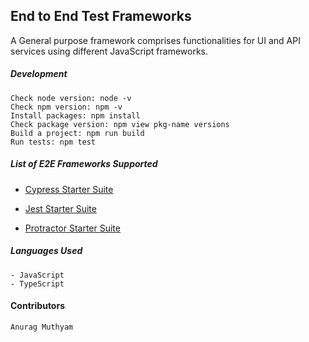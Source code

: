 ## End to End Test Frameworks

A General purpose framework comprises functionalities for UI and API services using different JavaScript frameworks.

##### Development
```properties
Check node version: node -v
Check npm version: npm -v
Install packages: npm install
Check package version: npm view pkg-name versions
Build a project: npm run build
Run tests: npm test
```

##### List of E2E Frameworks Supported
- [Cypress Starter Suite](https://github.com/aryaghan-mutum/e2e-test-frameworks/tree/master/cypress-starter-suite)

- [Jest Starter Suite](https://github.com/aryaghan-mutum/e2e-test-frameworks/tree/master/jest-starter-suite)

- [Protractor Starter Suite](https://github.com/aryaghan-mutum/e2e-test-frameworks/tree/master/protractor-starter-suite)

##### Languages Used
```properties
- JavaScript
- TypeScript
```

#### Contributors
```properties
Anurag Muthyam
```